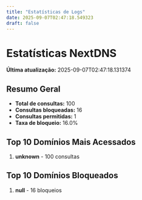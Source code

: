 ```yaml
---
title: "Estatísticas de Logs"
date: 2025-09-07T02:47:18.549323
draft: false
---
```

# Estatísticas NextDNS
**Última atualização:** 2025-09-07T02:47:18.131374
## Resumo Geral
- **Total de consultas:** 100
- **Consultas bloqueadas:** 16
- **Consultas permitidas:** 1
- **Taxa de bloqueio:** 16.0%
## Top 10 Domínios Mais Acessados
1. **unknown** - 100 consultas

## Top 10 Domínios Bloqueados

1. **null** - 16 bloqueios
